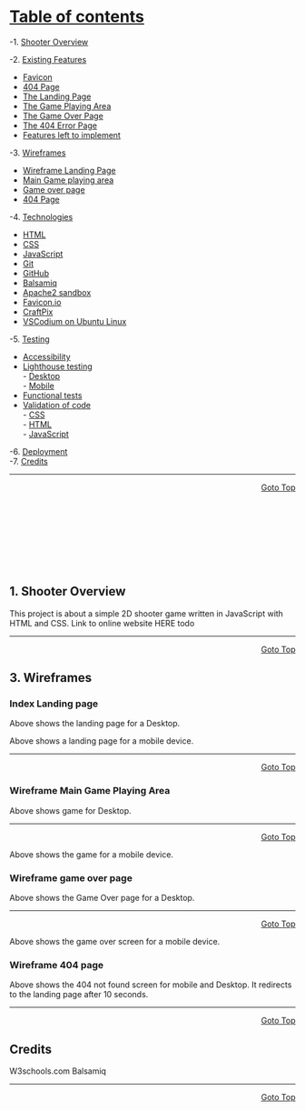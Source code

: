 # [Table of contents](#top)<br>
-1. [Shooter Overview](#1-shooter-overview)<br>

-2. [Existing Features](#existing-features)<br>
- [Favicon](#favicon)<br>
- [404 Page](#404)<br>
- [The Landing Page](#landing-page)<br>
- [The Game Playing Area](#the-game-playing-area)<br>
- [The Game Over Page](#game-over-page")<br>
- [The 404 Error Page](#404-error-page)<br>
- [Features left to implement](#features-left-to-implement)<br>
	


-3. [Wireframes](#3-wireframes)
 - [Wireframe Landing Page](#index-landing-page)<br>
 - [Main Game playing area](#wireframe-main-game-playing-area)<br>
- [Game over page](#wireframe-game-over-page)<br>
- [404 Page](#wireframe-404-page)<br>

-4. [Technologies](#technologies)<br>
- [HTML](#html)<br>
- [CSS](#css)<br>
- [JavaScript](#javascript)<br>
- [Git](#git)<br>
- [GitHub](#github)<br>
- [Balsamiq](#balsamiq)<br>
- [Apache2 sandbox](#apache2)<br>
- [Favicon.io](#favicon)<br>
- [CraftPix](#craftpix)<br>
- [VSCodium on Ubuntu Linux](#vscode)<br>


-5. [Testing](#testing)<br>
   - [Accessibility](#accessibility)<br>
   - [Lighthouse testing](#lighthouse-testing)<br>
    - [Desktop](#desktop)<br>
    - [Mobile](#mobile)<br>
   - [Functional tests](#functional-tests)<br>
   - [Validation of code](#validation-of-code)<br>
    - [CSS](#css)<br>
    - [HTML](#html)<br>
    - [JavaScript](#javascript)<br>

-6. [Deployment](#deployment)<br>
-7. [Credits](#credits)<br>

<hr>
<p align="right">
    <a href="#top" >Goto Top</a>
</p>
<br>
<br>
<br>
<br>
<br>
<br>
<br>






















## 1. Shooter Overview

This project is about a simple 2D shooter game written in JavaScript with HTML and CSS. Link to online website HERE todo
<hr>
<p align="right">
    <a href="#top" >Goto Top</a>
</p>


































## 3. Wireframes

### Index Landing page


Above shows the landing page for a Desktop.



Above shows a landing page for a mobile device.
<hr>
<p align="right">
    <a href="#top" >Goto Top</a>
</p>

### Wireframe Main Game Playing Area

Above shows game for Desktop.

<hr>
<p align="right">
    <a href="#top" >Goto Top</a>
</p>

Above shows the game for a mobile device.

### Wireframe game over page

Above shows the Game Over page for a Desktop.

<hr>
<p align="right">
    <a href="#top" >Goto Top</a>
</p>

Above shows the game over screen for a mobile device.

### Wireframe 404 page 

Above shows the 404 not found screen for mobile and Desktop. It redirects to the landing page after 10 seconds.
<hr>
<p align="right">
    <a href="#top" >Goto Top</a>
</p>

## Credits
W3schools.com
Balsamiq

<hr>
<p align="right">
    <a href="#top" >Goto Top</a>
</p>



